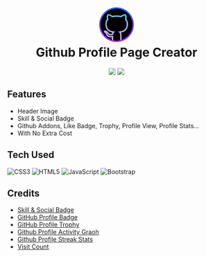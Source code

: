<div align="center">
  <h1> <img src="favicon.png" width="80px"><br/>Github Profile Page Creator</h1>
</div>
<p align="center">
  <a href="https://linkedin.com/in/iamsatyajit" target="_blank"><img src="https://img.shields.io/badge/linkedin-%230077B5.svg?style=for-the-badge&logo=linkedin&logoColor=white" height="30px"></a>
  <a href="https://twitter.com/0xSatyajit" target="_blank"><img src="https://img.shields.io/badge/Twitter-%231DA1F2.svg?style=for-the-badge&logo=Twitter&logoColor=white" height="30px"></a>
</p>

## Features
- Header Image
- Skill & Social Badge
- Github Addons, Like Badge, Trophy, Profile View, Profile Stats...
- With No Extra Cost

## Tech Used
![CSS3](https://img.shields.io/badge/css3-%231572B6.svg?style=for-the-badge&logo=css3&logoColor=white)
![HTML5](https://img.shields.io/badge/html5-%23E34F26.svg?style=for-the-badge&logo=html5&logoColor=white)
![JavaScript](https://img.shields.io/badge/javascript-%23323330.svg?style=for-the-badge&logo=javascript&logoColor=%23F7DF1E)
![Bootstrap](https://img.shields.io/badge/bootstrap-%23563D7C.svg?style=for-the-badge&logo=bootstrap&logoColor=white)

## Credits
- [Skill & Social Badge](https://shields.io/)
- [GitHub Profile Badge](https://github.com/acervenky/animated-github-badges)
- [GitHub Profile Trophy](https://github.com/ryo-ma/github-profile-trophy)
- [Github Profile Activity Graoh](https://github.com/Ashutosh00710/github-readme-activity-graph)
- [Github Profile Streak Stats](https://github.com/DenverCoder1/github-readme-streak-stats)
- [Visit Count](https://github.com/VishwaGauravIn/visit-count-pro)

